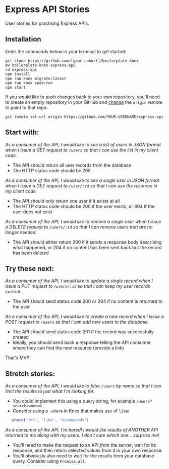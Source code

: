 # Express API Stories

User stories for practising Express APIs.


## Installation

Enter the commands below in your terminal to get started:

```shell
git clone https://github.com/[your-cohort]/boilerplate-knex
mv boilerplate-knex express-api
cd express-api
npm install
npm run knex migrate:latest
npm run knex seed:run
npm start
```

If you would like to push changes back to your own repository, you'll need to create an empty repository in your GitHub and [change](https://help.github.com/articles/changing-a-remote-s-url/) the `origin` remote to point to that repo:

```shell
git remote set-url origin https://github.com/YOUR-USERNAME/express-api
```


## Start with:

_As a consumer of the API, I would like to see a list of users in JSON format when I issue a GET request to `/users` so that I can use the list in my client code._
 - The API should return all user records from the database
 - The HTTP status code should be 200

_As a consumer of the API, I would like to see a single user in JSON format when I issue a GET request to `/user/:id` so that I can use the resource in my client code._
 - The API should only return one user if it exists at all
 - The HTTP status code should be 200 if the user exists, or 404 if the user does not exist

_As a consumer of the API, I would like to remove a single user when I issue a DELETE request to `/users/:id` so that I can remove users that are no longer needed._
 - The API should either return 200 if it sends a response body describing what happened, or 204 if no content has been sent back but the record has been deleted


## Try these next:

_As a consumer of the API, I would like to update a single record when I issue a PUT request to `/users/:id` so that I can keep my user records current._
 - The API should send status code 200 or 204 if no content is returned to the user

_As a consumer of the API, I would like to create a new record when I issue a POST request to `/users` so that I can add new users to the database._
 - The API should send status code 201 if the record was successfully created
 - Ideally, you should send back a response telling the API consumer where they can find the new resource (provide a link)

That's MVP!


## Stretch stories:

_As a consumer of the API, I would like to filter `/users` by name so that I can limit the results to just what I'm looking for._
 - You could implement this using a query string, for example `/users?search=wombat`
 - Consider using a `.where` in Knex that makes use of `like`:

 ```js
   .where('foo', 'like', '%someword%')
 ```

_As a consumer of the API, I'm bored! I would like results of ANOTHER API returned to me along with my users. I don't care which one... surprise me!_
 - You'll need to make the request to an API _from the server_, wait for its response, and then return selected values from it in your own response.
 - You'll obviously also need to wait for the results from your database query. Consider using `Promise.all`.
